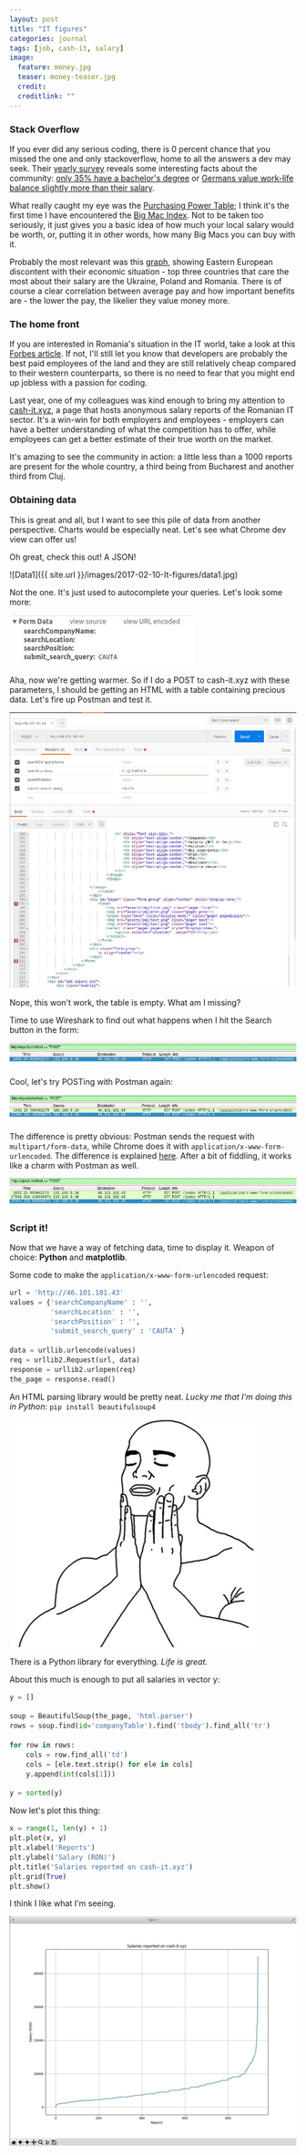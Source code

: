 ```yaml
---
layout: post
title: "IT figures"
categories: journal
tags: [job, cash-it, salary]
image:
  feature: money.jpg
  teaser: money-teaser.jpg
  credit:
  creditlink: ""
---
```


### Stack Overflow

If you ever did any serious coding, there is 0 percent chance that you missed the one and only stackoverflow, home to all the answers a dev may seek. Their [yearly survey](http://stackoverflow.com/research/developer-survey-2016) reveals some interesting facts about the community: [only 35% have a bachelor's degree](http://stackoverflow.com/research/developer-survey-2016#developer-profile-education) or [Germans value work-life balance slightly more than their salary](http://stackoverflow.com/research/developer-survey-2016#work-job-priorities).

What really caught my eye was the [Purchasing Power Table](http://stackoverflow.com/research/developer-survey-2016#purchasing-power-per-country); I think it's the first time I have encountered the [Big Mac Index](http://www.economist.com/content/big-mac-index). Not to be taken too seriously, it just gives you a basic idea of how much your local salary would be worth, or, putting it in other words, how many Big Macs you can buy with it.

Probably the most relevant was this [graph](http://stackoverflow.com/research/developer-survey-2016#money-matters-more-in-some-countries), showing Eastern European discontent with their economic situation - top three countries that care the most about their salary are the Ukraine, Poland and Romania. There is of course a clear correlation between average pay and how important benefits are - the lower the pay, the likelier they value money more.

### The home front

If you are interested in Romania's situation in the IT world, take a look at this [Forbes article](http://www.forbes.com/sites/stephenmcgrath/2016/05/26/romanias-silicon-valley-has-an-innovation-problem/#40dfe6675eed). If not, I'll still let you know that developers are probably the best paid employees of the land and they are still relatively cheap compared to their western counterparts, so there is no need to fear that you might end up jobless with a passion for coding.

Last year, one of my colleagues was kind enough to bring my attention to [cash-it.xyz](http://cash-it.xyz), a page that hosts anonymous salary reports of the Romanian IT sector. It's a win-win for both employers and employees - employers can have a better understanding of what the competition has to offer, while employees can get a better estimate of their true worth on the market.

It's amazing to see the community in action: a little less than a 1000 reports are present for the whole country, a third being from Bucharest and another third from Cluj.

### Obtaining data

This is great and all, but I want to see this pile of data from another perspective. Charts would be especially neat. Let's see what Chrome dev view can offer us!

Oh great, check this out! A JSON!

![Data1]({{ site.url }}/images/2017-02-10-It-figures/data1.jpg)

Not the one. It's just used to autocomplete your queries. Let's look some more:

![Data2](/images/2017-02-10-It-figures/data2.jpg)

Aha, now we're getting warmer. So if I do a POST to cash-it.xyz with these parameters, I should be getting an HTML with a table containing precious data. Let's fire up Postman and test it.

![Postman](/images/2017-02-10-It-figures/postman1.jpg)

Nope, this won't work, the table is empty. What am I missing? 

Time to use Wireshark to find out what happens when I hit the Search button in the form:

![Wireshark1](/images/2017-02-10-It-figures/wireshark1.jpg)

Cool, let's try POSTing with Postman again:

![Wireshark2](/images/2017-02-10-It-figures/wireshark2.jpg)

The difference is pretty obvious: Postman sends the request with `multipart/form-data`, while Chrome does it with `application/x-www-form-urlencoded`. The difference is explained [here](http://stackoverflow.com/questions/4007969/application-x-www-form-urlencoded-or-multipart-form-data). After a bit of fiddling, it works like a charm with Postman as well.

![Wireshark3](/images/2017-02-10-It-figures/wireshark3.jpg)

### Script it!

Now that we have a way of fetching data, time to display it. Weapon of choice: __Python__ and __matplotlib__.

Some code to make the `application/x-www-form-urlencoded` request:

```python
url = 'http://46.101.181.43'
values = {'searchCompanyName' : '',
          'searchLocation' : '',
          'searchPosition' : '',
          'submit_search_query' : 'CAUTA' }

data = urllib.urlencode(values)
req = urllib2.Request(url, data)
response = urllib2.urlopen(req)
the_page = response.read()
```

An HTML parsing library would be pretty neat. _Lucky me that I'm doing this in Python_: `pip install beautifulsoup4`

![Perfect](/images/2017-02-10-It-figures/perfect_small.jpg)

There is a Python library for everything. _Life is great._

About this much is enough to put all salaries in vector y:

```python
y = []

soup = BeautifulSoup(the_page, 'html.parser')
rows = soup.find(id='companyTable').find('tbody').find_all('tr')

for row in rows:
	cols = row.find_all('td')
	cols = [ele.text.strip() for ele in cols]
	y.append(int(cols[1]))

y = sorted(y)
```

Now let's plot this thing:

```python
x = range(1, len(y) + 1)
plt.plot(x, y)
plt.xlabel('Reports')
plt.ylabel('Salary (RON)')
plt.title('Salaries reported on cash-it.xyz')
plt.grid(True)
plt.show()
```

I think I like what I'm seeing.

![Plot](/images/2017-02-10-It-figures/plot.jpg)

